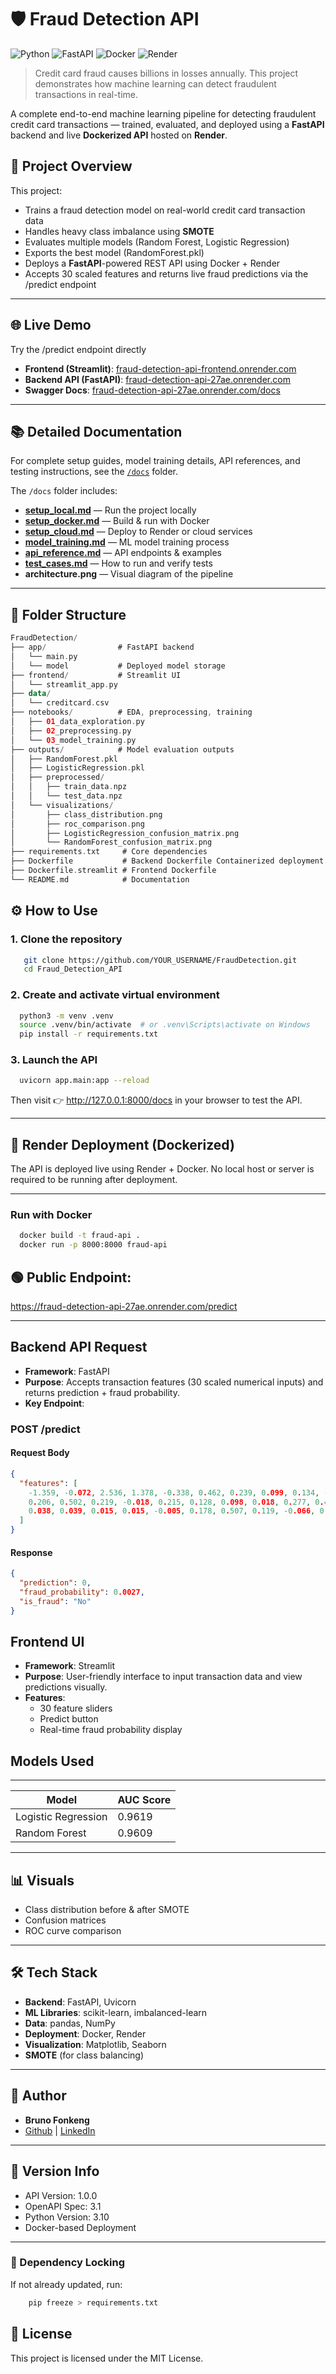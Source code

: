 # 🛡️ Fraud Detection API
![Python](https://img.shields.io/badge/Python-3.10-blue)
![FastAPI](https://img.shields.io/badge/FastAPI-0.100.0-green)
![Docker](https://img.shields.io/badge/Docker-ready-blue)
![Render](https://img.shields.io/badge/Deployed%20on-Render-purple)

> Credit card fraud causes billions in losses annually.
> This project demonstrates how machine learning can detect fraudulent transactions in real-time.

A complete end-to-end machine learning pipeline for detecting fraudulent credit card transactions — trained, evaluated, and deployed using a **FastAPI** backend and live **Dockerized API** hosted on **Render**.
## 🚀 Project Overview

This project:
- Trains a fraud detection model on real-world credit card transaction data
- Handles heavy class imbalance using **SMOTE**
- Evaluates multiple models (Random Forest, Logistic Regression)
- Exports the best model (RandomForest.pkl)
- Deploys a **FastAPI**-powered REST API using Docker + Render
- Accepts 30 scaled features and returns live fraud predictions via the /predict endpoint

---
## 🌐 Live Demo
Try the /predict endpoint directly
- **Frontend (Streamlit)**: [fraud-detection-api-frontend.onrender.com](https://fraud-detection-api-frontend.onrender.com)
- **Backend API (FastAPI)**: [fraud-detection-api-27ae.onrender.com](https://fraud-detection-api-27ae.onrender.com)
- **Swagger Docs**: [fraud-detection-api-27ae.onrender.com/docs](https://fraud-detection-api-27ae.onrender.com/docs)

---
## 📚 Detailed Documentation

For complete setup guides, model training details, API references, and testing instructions, see the [`/docs`](./docs) folder.

The `/docs` folder includes:
- **[setup_local.md](./docs/setup_local.md)** — Run the project locally
- **[setup_docker.md](./docs/setup_docker.md)** — Build & run with Docker
- **[setup_cloud.md](./docs/setup_cloud.md)** — Deploy to Render or cloud services
- **[model_training.md](./docs/model_training.md)** — ML model training process
- **[api_reference.md](./docs/api_reference.md)** — API endpoints & examples
- **[test_cases.md](./docs/test_cases.md)** — How to run and verify tests
- **architecture.png** — Visual diagram of the pipeline
---

## 📁 Folder Structure

```kotlin
FraudDetection/
├── app/                # FastAPI backend
│   └── main.py
│   └── model           # Deployed model storage
├── frontend/           # Streamlit UI
│   └── streamlit_app.py
├── data/
│   └── creditcard.csv
├── notebooks/          # EDA, preprocessing, training
│   ├── 01_data_exploration.py
│   ├── 02_preprocessing.py
│   └── 03_model_training.py
├── outputs/            # Model evaluation outputs
│   ├── RandomForest.pkl
│   ├── LogisticRegression.pkl
│   ├── preprocessed/
│   │   ├── train_data.npz
│   │   └── test_data.npz
│   └── visualizations/
│       ├── class_distribution.png
│       ├── roc_comparison.png
│       ├── LogisticRegression_confusion_matrix.png
│       └── RandomForest_confusion_matrix.png
├── requirements.txt     # Core dependencies
├── Dockerfile           # Backend Dockerfile Containerized deployment
├── Dockerfile.streamlit # Frontend Dockerfile
└── README.md            # Documentation
```

## ⚙️ How to Use

### 1. Clone the repository

```bash
   git clone https://github.com/YOUR_USERNAME/FraudDetection.git
   cd Fraud_Detection_API
```
### 2. Create and activate virtual environment

```bash
  python3 -m venv .venv
  source .venv/bin/activate  # or .venv\Scripts\activate on Windows
  pip install -r requirements.txt
```

### 3. Launch the API

```bash
  uvicorn app.main:app --reload
```

Then visit 👉 http://127.0.0.1:8000/docs in your browser to test the API.

---
## 📡 Render Deployment (Dockerized)
The API is deployed live using Render + Docker. No local host or server is required to be running after deployment.

---
### Run with Docker
```bash
  docker build -t fraud-api .
  docker run -p 8000:8000 fraud-api
```
## 🟢 Public Endpoint:
https://fraud-detection-api-27ae.onrender.com/predict

---

## Backend API Request
- **Framework**: FastAPI
- **Purpose**: Accepts transaction features (30 scaled numerical inputs) and returns prediction + fraud probability.
- **Key Endpoint**:

### POST /predict
#### Request Body

```json
{
  "features": [
    -1.359, -0.072, 2.536, 1.378, -0.338, 0.462, 0.239, 0.099, 0.134, -0.021,
    0.206, 0.502, 0.219, -0.018, 0.215, 0.128, 0.098, 0.018, 0.277, 0.404,
    0.038, 0.039, 0.015, 0.015, -0.005, 0.178, 0.507, 0.119, -0.066, 0.028
  ]
}
```

#### Response

```json
{
  "prediction": 0,
  "fraud_probability": 0.0027,
  "is_fraud": "No"
}
```
## Frontend UI
- **Framework**: Streamlit
- **Purpose**: User-friendly interface to input transaction data and view predictions visually.
- **Features**:
  - 30 feature sliders
  - Predict button
  - Real-time fraud probability display

## Models Used

----------------
| Model               | AUC Score |
| ------------------- | --------- |
| Logistic Regression | 0.9619    |
| Random Forest       | 0.9609    |
----------------

## 📊 Visuals
- Class distribution before & after SMOTE
- Confusion matrices
- ROC curve comparison
----------------

## 🛠️ Tech Stack
- **Backend**: FastAPI, Uvicorn
- **ML Libraries**: scikit-learn, imbalanced-learn
- **Data**: pandas, NumPy
- **Deployment**: Docker, Render
- **Visualization**: Matplotlib, Seaborn
- **SMOTE** (for class balancing)
----------------

## 📘 Author

- **Bruno Fonkeng**
- [Github](https://github.com/edgemindstudio) | [LinkedIn](https://www.linkedin.com/in/edgemindstudio/)

---
## 📄 Version Info

- API Version: 1.0.0
- OpenAPI Spec: 3.1
- Python Version: 3.10
- Docker-based Deployment

---

### 📄 Dependency Locking

If not already updated, run:
```bash
    pip freeze > requirements.txt
```
## 📜 License
This project is licensed under the MIT License.